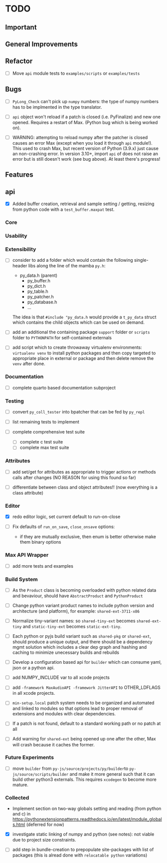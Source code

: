 # TODO

## Important


## General Improvements


## Refactor

- [ ] Move `api` module tests to `examples/scripts` or `examples/tests`

## Bugs

- [ ] `PyLong_Check` can't pick up `numpy` numbers: the type of numpy numbers has to be implmented in the type translator.

- [ ] `api` object won't reload if a patch is closed (i.e. PyFinalize) and new one opened. Requires a restart of Max. (Python bug which is being worked on).

- [ ] WARNING: attempting to reload numpy after the patcher is closed causes an error Max (except when you load it through `api` module!). This used to crash Max, but recent version of Python (3.9.x) just cause an non-crashing error. In version 3.10+,  import `api` of does not raise an error but is still doesn't work (see bug above). At least there's progress!

## Features

## api

- [x] Added buffer creation, retrieval and sample setting / getting, resizing from python code with a `test_buffer.maxpat` test.

### Core


### Usability


### Extensibility

- [ ] consider to add a folder which would contain the following single-header libs along the line of the mamba `py.h`:

  - py_data.h (parent)
    - py_buffer.h
    - py_dict.h
    - py_table.h
    - py_patcher.h
    - py_database.h
    - ...

  The idea is that `#include "py_data.h` would provide a `t_py_data` struct which contains the child objects which can be used on demand.


- [ ] add an additional the containing package `support` folder or `scripts` folder to `PYTHONPATH` for self-contained externals

- [ ] add script which to create throwaway virtualenv environments: `virtualenv venv` to install python packages and then copy targeted to appropriate place in external or package and then delete remove the `venv` after done.

### Documentation

- [ ] complete quarto based documentation subproject

### Testing

- [ ] convert `py_coll_tester` into bpatcher that can be fed by `py_repl`

- [ ] list remaining tests to implement

- [ ] complete comprehensive test suite
  - [ ] complete c test suite
  - [ ] complete max test suite

### Attributes

- [ ] add set/get for attributes as appropriate to trigger actions or methods calls
      after changes (NO REASON for using this found so far)

- [ ] differentiate between class and object attributes!! (now everything is a class attribute)

### Editor

- [x] redo editor logic, set current default to run-on-close

- [ ] Fix defaults of `run_on_save`, `close_onsave` options:
  - if they are mutually exclusive, then enum is better otherwise make them binary options

### Max API Wrapper

- [ ] add more tests and examples

### Build System

- [ ] As the `Product` class is becoming overloaded with python related data and bevaviour, should have `AbstractProduct` and `PythonProduct`

- [ ] Change python variant product names to include python version and architecture (and platform), for example: `shared-ext-3711-x86`

- [ ] Normalize tiny-variant names: so `shared-tiny-ext` becomes `shared-ext-tiny` and `static-tiny-ext` becomes `static-ext-tiny`.

- [ ] Each python or pyjs build variant such as `shared-pkg` or `shared-ext`, should produce a unique output, and there should be a dependency mgmt solution which includes a clear dep graph and hashing and caching to minimize unecessary builds and rebuilds

- [ ] Develop a configuration based api for `builder` which can consume yaml, json or a python api.

- [ ] add NUMPY_INCLUDE var to all xcode projects

- [ ] add `-framework MaxAudioAPI -framework JitterAPI` to OTHER_LDFLAGS in all xcode projects.

- [ ] `min-setup.local` patch system needs to be organized and automated and linked to modules so that options lead to proper removal of extensions and modules with clear dependencies.

- [ ] If a patch is not found, default to a standard working path or no patch at all

- [ ] Add warning for `shared-ext` being opened up one after the other, Max will crash because it caches the former.

### Future Experiments

- [ ] move `builder` from `py-js/source/projects/py/builder`to `py-js/source/scripts/builder` and make it more general such that it can build other python3 externals. This requires `xcodegen` to become more mature.

### Collected

- Implement section on two-way globals setting and reading (from python and c) in <https://pythonextensionpatterns.readthedocs.io/en/latest/module_globals.html> (deferred for now)

- [x] investigate static linking of numpy and python (see notes): not viable due to project size constraints.


- [ ] add step in bundle-creation to prepopulate site-packages with list of packages (this is alread done with `relocatable python` variations)
